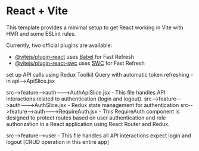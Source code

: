 # React + Vite

This template provides a minimal setup to get React working in Vite with HMR and some ESLint rules.

Currently, two official plugins are available:

- [@vitejs/plugin-react](https://github.com/vitejs/vite-plugin-react/blob/main/packages/plugin-react/README.md) uses [Babel](https://babeljs.io/) for Fast Refresh
- [@vitejs/plugin-react-swc](https://github.com/vitejs/vite-plugin-react-swc) uses [SWC](https://swc.rs/) for Fast Refresh


set up API calls using Redux Toolkit Query with automatic token refreshing - in api-->ApiSlice.jsx

src-->feature-->auth--->AuthApiSlice.jsx - This file handles API interactions related to authentication (login and logout).
src-->feature-->auth--->AuthSlice.jsx - Redux state management for authentication
src-->feature-->auth--->RequireAuth.jsx - This RequireAuth component is designed to protect routes based on user authentication and role authorization in a React application using React Router and Redux.

src-->feature-->user  - This file handles all API interactions expect login and logout [CRUD operation in this entire app] 
